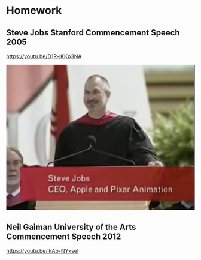 # Homework

## Steve Jobs Stanford Commencement Speech 2005

https://youtu.be/D1R-jKKp3NA

![](Images/2021-10-06-Steve-Jobs-Stanford-Commencement-Speech-2005.png)

## Neil Gaiman University of the Arts Commencement Speech 2012

https://youtu.be/ikAb-NYkseI
